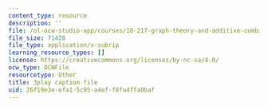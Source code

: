 ```yaml
---
content_type: resource
description: ''
file: /ol-ocw-studio-app/courses/18-217-graph-theory-and-additive-combinatorics-fall-2019/26f19e3eefa15c95a4eff8fa4ffa0baf_RwikpgvkN_o.vtt
file_size: 71428
file_type: application/x-subrip
learning_resource_types: []
license: https://creativecommons.org/licenses/by-nc-sa/4.0/
ocw_type: OCWFile
resourcetype: Other
title: 3play caption file
uid: 26f19e3e-efa1-5c95-a4ef-f8fa4ffa0baf
---
```

